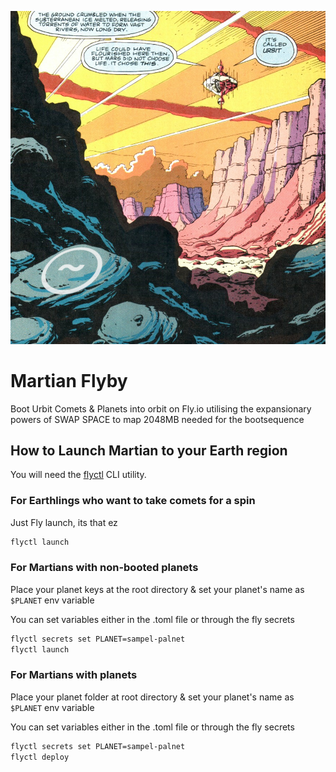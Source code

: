 <p align="center">
<img src="https://raw.githubusercontent.com/KosmonautX/fly_me_to_mars/master/martian.png">
</p>

# Martian Flyby

Boot Urbit Comets &amp; Planets into orbit on Fly.io utilising the expansionary powers of SWAP SPACE to map 2048MB needed for the bootsequence

## How to Launch Martian to your Earth region

You will need the [flyctl]("https://fly.io/docs/flyctl/installing/") CLI utility.

### For Earthlings who want to take comets for a spin
Just Fly launch, its that ez

``` bash
flyctl launch
```
### For Martians with non-booted planets 
Place your planet keys at the root directory & set your planet's name as `$PLANET` env variable

You can set variables either in the .toml file or through the fly secrets

``` bash
flyctl secrets set PLANET=sampel-palnet
flyctl launch
```

### For Martians with planets

Place your planet folder at root directory & set your planet's name as `$PLANET` env variable

You can set variables either in the .toml file or through the fly secrets

``` bash
flyctl secrets set PLANET=sampel-palnet
flyctl deploy
```
